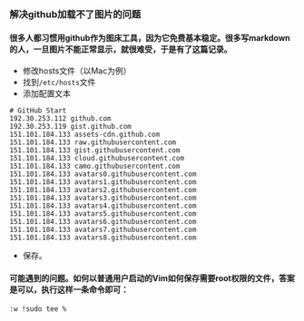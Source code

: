 ### 解决github加载不了图片的问题

#### 很多人都习惯用github作为图床工具，因为它免费基本稳定。很多写markdown的人，一旦图片不能正常显示，就很难受，于是有了这篇记录。

- 修改hosts文件（以Mac为例）
- 找到`/etc/hosts`文件
- 添加配置文本

```
# GitHub Start 
192.30.253.112 github.com 
192.30.253.119 gist.github.com
151.101.184.133 assets-cdn.github.com
151.101.184.133 raw.githubusercontent.com
151.101.184.133 gist.githubusercontent.com
151.101.184.133 cloud.githubusercontent.com
151.101.184.133 camo.githubusercontent.com
151.101.184.133 avatars0.githubusercontent.com
151.101.184.133 avatars1.githubusercontent.com
151.101.184.133 avatars2.githubusercontent.com
151.101.184.133 avatars3.githubusercontent.com
151.101.184.133 avatars4.githubusercontent.com
151.101.184.133 avatars5.githubusercontent.com
151.101.184.133 avatars6.githubusercontent.com
151.101.184.133 avatars7.githubusercontent.com
151.101.184.133 avatars8.githubusercontent.com
```
- 保存。

#### 可能遇到的问题。如何以普通用户启动的Vim如何保存需要root权限的文件，答案是可以，执行这样一条命令即可：

`:w !sudo tee %`